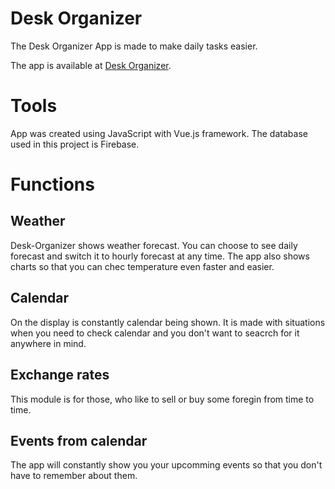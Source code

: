 # Desk Organizer

The Desk Organizer App is made to make daily tasks easier.

The app is available at [Desk Organizer](http://wizard.uek.krakow.pl/~s206127/desk-organizer/#/).

# Tools

App was created using JavaScript with Vue.js framework.
The database used in this project is Firebase.

# Functions

## Weather

Desk-Organizer shows weather forecast. You can choose to see daily forecast and switch it to hourly forecast at any time.
The app also shows charts so that you can chec temperature even faster and easier.

## Calendar

On the display is constantly calendar being shown. It is made with situations when you need to check calendar and you don't want to seacrch for it anywhere in mind.

## Exchange rates

This module is for those, who like to sell or buy some foregin from time to time.

## Events from calendar

The app will constantly show you your upcomming events so that you don't have to remember about them.
